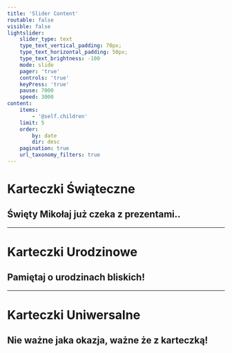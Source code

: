```yaml
---
title: 'Slider Content'
routable: false
visible: false
lightslider:
    slider_type: text
    type_text_vertical_padding: 70px;
    type_text_horizontal_padding: 50px;
    type_text_brightness: -100
    mode: slide
    pager: 'true'
    controls: 'true'
    keyPress: 'true'
    pause: 7000
    speed: 3000
content:
    items:
        - '@self.children'
    limit: 5
    order:
        by: date
        dir: desc
    pagination: true
    url_taxonomy_filters: true
---
```


# Karteczki Świąteczne
## Święty Mikołaj już czeka z prezentami..
___
# Karteczki Urodzinowe
## Pamiętaj o urodzinach bliskich!
___
# Karteczki Uniwersalne
## Nie ważne jaka okazja, ważne że z karteczką!

